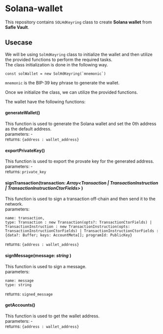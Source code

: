 # Solana-wallet

This repository contains `SOLHdKeyring` class to create **Solana wallet** from **Safle Vault**.

## Usecase

We will be using `SolHdKeyring` class to initialize the wallet and then utilize the provided functions to perform the required tasks. <br />
The class initialization is done in the following way.
```
const solWallet = new SolHdKeyring(`mnemonic`)
```
`mnemonic` is the BIP-39 key phrase to generate the wallet.

Once we initialize the class, we can utilize the provided functions. 

The wallet have the following functions:

#### generateWallet()
This function is used to generate the Solana wallet and set the 0th address as the default address. <br />
parameters: - <br />
returns: `{address : wallet_address}`

#### exportPrivateKey()
This function is used to export the provate key for the generated address. <br />
parameters: - <br />
returns: `private_key`

#### signTransaction(transaction: *Array<Transaction | TransactionInstruction | TransactionInstructionCtorFields>* )
This function is used to sign a transaction off-chain and then send it to the network.<br />
parameters: 
```
name: transaction,
type: Transaction : new Transaction(opts?: TransactionCtorFields) | TransactionInstruction : new TransactionInstruction(opts: TransactionInstructionCtorFields) | TransactionInstructionCtorFields : {data?: Buffer; keys: AccountMeta[]; programId: PublicKey}
```
returns: `{address : wallet_address}`


#### signMessage(message: *string* )
This function is used to sign a message. <br />
parameters: 
```
name: message
type: string
```
returns: `signed_message`

#### getAccounts()
This function is used to get the wallet address. <br />
parameters: - <br />
returns: `{address : wallet_address}`
